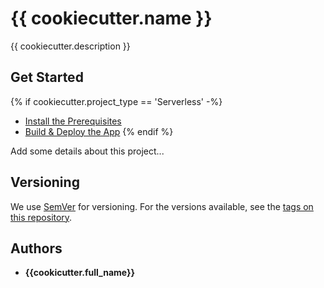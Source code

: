 # {{ cookiecutter.name }}

{{ cookiecutter.description }}

## Get Started

{% if cookiecutter.project_type == 'Serverless' -%}
- [Install the Prerequisites](/docs/prerequisites.md)
- [Build & Deploy the App](/docs/build-deploy.md)
{% endif %}

Add some details about this project...

## Versioning

We use [SemVer](http://semver.org/) for versioning. For the versions available, see the [tags on this repository](https://github.com/your/project/tags).

## Authors

- **{{cookicutter.full_name}}**
